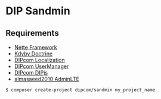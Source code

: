 DIP Sandmin
=============

## Requirements

- [Nette Framework](https://github.com/nette/nette)
- [Kdyby Doctrine](https://github.com/Kdyby/Doctrine)
- [DIPcom Localization](https://github.com/DIPcom/Localization)
- [DIPcom UserManager](https://github.com/DIPcom/UserManager)
- [DIPcom DIPjs](https://github.com/DIPcom/DIPjs)
- [almasaeed2010 AdminLTE](https://github.com/almasaeed2010/AdminLTE)

```sh
$ composer create-project dipcom/sandmin my_project_name
```

